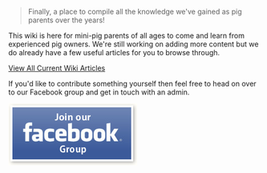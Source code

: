 <!-- TITLE: Welcome to Pigipedia -->
<!-- SUBTITLE: The official wiki for mini-pig parents and enthusiasts. -->

<div style="position: relative; min-height: 1500px; ">
<div style="position: absolute; top: 0; left: 0; width: 100%; height: 100%; opacity: .30; background-image: url(/uploads/free-pig-wallpapers-8.jpg); background-size: contain; background-repeat: no-repeat;"></div>

> Finally, a place to compile all the knowledge we've gained as pig parents over the years!

This wiki is here for mini-pig parents of all ages to come and learn from experienced pig owners.
We're still working on adding more content but we do already have a few useful articles for you to browse through.

[View All Current Wiki Articles](http://pigipedia.org/all)

If you'd like to contribute something yourself then feel free to head on over to our Facebook group and get in touch with an admin.

[![Button Join Facebook](/uploads/button-join-facebook.jpg "Button Join Facebook")](https://www.facebook.com/groups/468233740261513/)




</div>